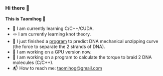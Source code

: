 ### Hi there 👋
**This is Taomihog :hedgehog:**  

- :pig_nose: I am currently learning C/C++/CUDA.  
- :knot: I am currently learning knot theory.  
- :dna: I just finished a [program](https://github.com/Taomihog/unzipDNA) to predict DNA mechanical unzipping curve (the force to separate the 2 strands of DNA).
- :dna: I am working on a GPU version now.
- :yarn: I am working on a program to calculate the torque to braid 2 DNA molecules (C/C++).  
- :mailbox_with_mail: How to reach me: taomihog@gmail.com

<!--
**Taomihog/Taomihog** is a ✨ _special_ ✨ repository because its `README.md` (this file) appears on your GitHub profile.

Here are some ideas to get you started:

- 🔭 I’m currently working on ...
- 🌱 I’m currently learning ...
- 👯 I’m looking to collaborate on ...
- 🤔 I’m looking for help with ...
- 💬 Ask me about ...
- 📫 How to reach me: ...
- 😄 Pronouns: ...
- ⚡ Fun fact: ...
-->
